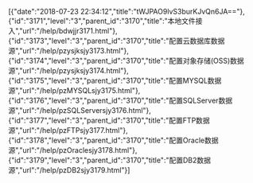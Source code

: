 [{"date":"2018-07-23 22:34:12","title":"tWJPAO9lvS3burKJvQn6JA=="},{"id":"3171","level":"3","parent_id":"3170","title":"本地文件接入","url":"/help/bdwjjr3171.html"},{"id":"3173","level":"3","parent_id":"3170","title":"配置云数据库数据源","url":"/help/pzysjksjy3173.html"},{"id":"3174","level":"3","parent_id":"3170","title":"配置对象存储(OSS)数据源","url":"/help/pzysjksjy3174.html"},{"id":"3175","level":"3","parent_id":"3170","title":"配置MYSQL数据源","url":"/help/pzMYSQLsjy3175.html"},{"id":"3176","level":"3","parent_id":"3170","title":"配置SQLServer数据源","url":"/help/pzSQLServersjy3176.html"},{"id":"3177","level":"3","parent_id":"3170","title":"配置FTP数据源","url":"/help/pzFTPsjy3177.html"},{"id":"3178","level":"3","parent_id":"3170","title":"配置Oracle数据源","url":"/help/pzOraclesjy3178.html"},{"id":"3179","level":"3","parent_id":"3170","title":"配置DB2数据源","url":"/help/pzDB2sjy3179.html"}]